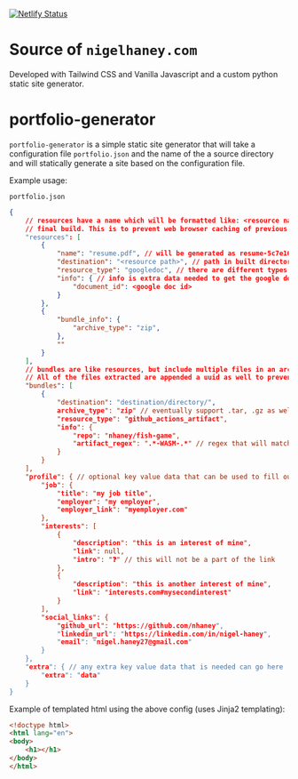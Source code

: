 [![Netlify Status](https://api.netlify.com/api/v1/badges/1b7350d9-533f-45c4-a699-39a35e98e87f/deploy-status)](https://app.netlify.com/sites/lucid-ride-8b31a8/deploys)

# Source of `nigelhaney.com`

Developed with Tailwind CSS and Vanilla Javascript and a custom python static site generator.

# portfolio-generator

`portfolio-generator` is a simple static site generator that will take a configuration file
`portfolio.json` and the name of the a source directory and will statically generate a site based on 
the configuration file. 

Example usage:

`portfolio.json`
```json
{
    // resources have a name which will be formatted like: <resource name>-<uuid>.<resource extension> in the 
    // final build. This is to prevent web browser caching of previous versions.
    "resources": [ 
        {
            "name": "resume.pdf", // will be generated as resume-5c7e1696.pdf
            "destination": "<resource path>", // path in built directory where this resource will be located. Defaults to `resources/`
            "resource_type": "googledoc", // there are different types of resources that will be pluggable to the generator
            "info": { // info is extra data needed to get the google doc
                "document_id": <google doc id>
            }
        },
        {
            "bundle_info": {
                "archive_type": "zip",
            },
            ""
        }
    ],
    // bundles are like resources, but include multiple files in an archive. 
    // All of the files extracted are appended a uuid as well to prevent caching between versions
    "bundles": [
        {
            "destination": "destination/directory/",
            archive_type": "zip" // eventually support .tar, .gz as well,
            "resource_type": "github_actions_artifact",
            "info": {
                "repo": "nhaney/fish-game",
                "artifact_regex": ".*-WASM-.*" // regex that will match the artifact name
            }
        }
    ],
    "profile": { // optional key value data that can be used to fill out a portfolio / about me page
        "job": {
            "title": "my job title",
            "employer": "my employer",
            "employer_link": "myemployer.com"
        },
        "interests": [
            {
                "description": "this is an interest of mine",
                "link": null,
                "intro": "❓" // this will not be a part of the link
            },
            {
                "description": "this is another interest of mine",
                "link": "interests.com#mysecondinterest"
            }
        ],
        "social_links": {
            "github_url": "https://github.com/nhaney",
            "linkedin_url": "https://linkedin.com/in/nigel-haney",
            "email": "nigel.haney27@gmail.com"
        }
    },
    "extra": { // any extra key value data that is needed can go here
        "extra": "data"
    }
}
```

Example of templated html using the above config (uses Jinja2 templating):

```html
<!doctype html>
<html lang="en">
<body>
    <h1></h1>
</body>
</html>
```
